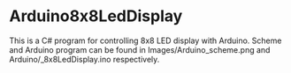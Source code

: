 # Arduino8x8LedDisplay
This is a C# program for controlling 8x8 LED display with Arduino.
Scheme and Arduino program can be found in Images/Arduino_scheme.png and Arduino/_8x8LedDisplay.ino respectively.